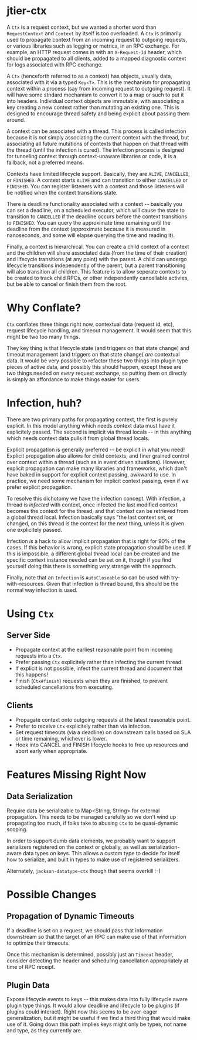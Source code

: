 # jtier-ctx

A `Ctx` is a request context, but we wanted a shorter word than `RequestContext` and `Context` by itself is too overloaded. A `Ctx` is primarily used to propagate context from an incoming request to outgoing requests, or various libraries such as logging or metrics, in an RPC exchange. For example, an HTTP request comes in with an `X-Request-Id` header, which should be propagated to all clients, added to a mapped diagnostic context for logs associated with RPC exchange.

A `Ctx` (henceforth referred to as a context) has objects, usually data, associated with it via a typed `Key<T>`. This is the mechanism for propagating context within a process (say from incoming request to outgoing request). It will have some stndard mechanism to convert it to a map or such to put it into headers. Individual context objects are immutable, with associating a key creating a new context rather than mutating an existing one. This is designed to encourage thread safety and being explicit about passing them around.

A context can be associated with a thread. This process is called infection because it is _not_ simply associating the current context with the thread, but associating all future mutations of contexts that happen on that thread with the thread (until the infection is cured). The infection process is designed for tunneling context through context-unaware libraries or code, it is a fallback, not a preferred means.

Contexts have limited lifecycle support. Basically, they are `ALIVE`, `CANCELLED`, or `FINISHED`. A context starts `ALIVE` and can transition to either `CANCELLED` or `FINISHED`. You can register listeners with a context and those listeners will be notified when the context transitions state.

There is deadline functionality associated with a context -- basically you can set a deadline, on a scheduled executor, which will cause the state to transition to `CANCELLED` if the deadline occurs before the context transitions to `FINISHED`. You can query the approximate time remaining until the deadline from the context (approximate because it is measured in nanoseconds, and some will elapse querying the time and reading it).

Finally, a context is hierarchical. You can create a child context of a context and the children will share associated data (from the time of their creation) and lifecycle transitions (at any point) with the parent. A child can undergo lifecycle transitions independently of the parent, but a parent transitioning will also transition all children. This feature is to allow seperate contexts to be created to track child RPCs, or other independently cancellable activies, but be able to cancel or finish them from the root. 

# Why Conflate?

`Ctx` conflates three things right now, contextual data (request id, etc), request lifecycle handling, and timeout management. It would seem that this might be two too many things.

They key thing is that lifecycle state (and triggers on that state change) and timeout management (and triggers on that state change( *are* contextual data. It would be very possible to refactor these two things into plugin type pieces of active data, and possibly this should happen, except these are two things needed on *every* request exchange, so putting them on directly is simply an affordance to make things easier for users.

# Infection, huh?

There are two primary paths for propagating context, the first is purely explicit. In this model anything which needs context data must have it explicitely passed. The second is implicit via thread locals -- in this anything which needs context data pulls it from global thread locals.

Explicit propagation is generally preferred -- be explicit in what you need! Explicit propagation also allows for child contexts, and finer grained control over context within a thread (such as in event driven situations). However, explicit propagation can make many libraries and frameworks, which don't have baked in support for explicit context passing, awkward to use. In practice, we need some mechanism for implicit context passing, even if we prefer explicit propagation.

To resolve this dichotomy we have the infection concept. With infection, a thread is *infected* with context, once infected the last modified context becomes the context for the thread, and that context can be retrieved from a global thread local. Infection basically says "the last context set, or changed, on this thread is the context for the next thing, unless it is given one explicitely passed. 

Infection *is* a hack to allow implicit propagation that is right for 90% of the cases. If this behavior is wrong, explicit state propagation should be used. If this is impossible, a different global thread local can be created and the specific context instance needed can be set on it, though if you find yourself doing this there is something *very* strange with the approach.

Finally, note that an `Infection` is `AutoCloseable` so can be used with try-with-resources. Given that infection is thread bound, this should be the normal way infection is used.

# Using `Ctx`

## Server Side

- Propagate context at the earliest reasonable point from incoming requests into a `Ctx`. 
- Prefer passing `Ctx` explicitely rather than infecting the current thread.
- If explicit is not possible, infect the current thread and document that this happens!
- Finish (`Ctx#finish`) requests when they are finished, to prevent scheduled cancellations from executing.

## Clients

- Propagate context onto outgoing requests at the latest reasonable point.
- Prefer to receive `Ctx` explicitely rather than via infection.
- Set request timeouts (via a deadline) on downstream calls based on SLA or time remaining, whichever is lower.
- Hook into CANCEL and FINISH lifecycle hooks to free up resources and abort early when appropriate.

# Features Missing Right Now

## Data Serialization

Require data be serializable to Map<String, String> for external propagation. This needs to be managed carefully so we don't wind up propagating too much, if folks take to abusing `Ctx` to be quasi-dynamic scoping.

In order to support dumb data elements, we probably want to support serializers registered on the context or globally, as well as serialization-aware data types on keys. This allows a custom type to decide for itself how to serialize, and built in types to make use of registered serializers.

Alternately, `jackson-datatype-ctx` though that seems overkill :-)

# Possible Changes

## Propagation of Dynamic Timeouts

If a deadline is set on a request, we should pass that information downstream so that the target of an RPC can make use of that information to optimize their timeouts.

Once this mechanism is determined, possibly just an `Timeout` header, consider detecting the header and scheduling cancellation appropriately at time of RPC receipt.

## Plugin Data

Expose lifecycle events to keys -- this makes data into fully lifecycle aware plugin type things. It would allow deadline and lifecycle to be plugins (if plugins could interact). Right now this seems to be over-eager generalization, but it might be useful if we find a third thing that would make use of it. Going down this path implies keys might only be types, not name and type, as they currently are.



